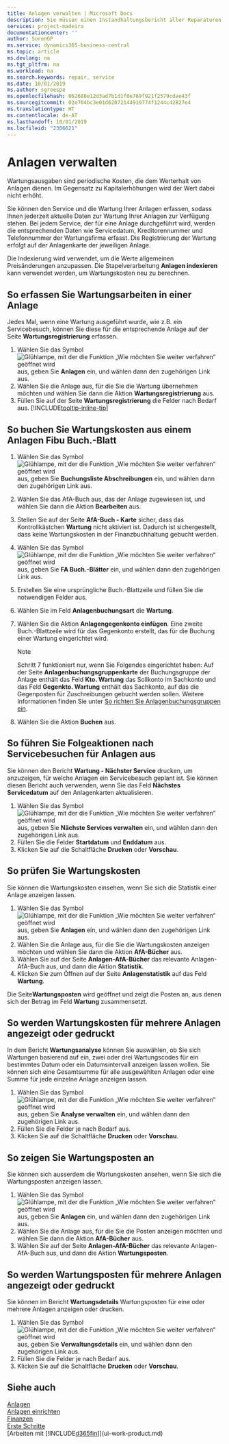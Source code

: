 ```yaml
---
title: Anlagen verwalten | Microsoft Docs
description: Sie müssen einen Instandhaltungsbericht aller Reparaturen und Services einer Anlage führen.
services: project-madeira
documentationcenter: ''
author: SorenGP
ms.service: dynamics365-business-central
ms.topic: article
ms.devlang: na
ms.tgt_pltfrm: na
ms.workload: na
ms.search.keywords: repair, service
ms.date: 10/01/2019
ms.author: sgroespe
ms.openlocfilehash: 062680e12d3ad7b1d1f0e769f921f2579cdee43f
ms.sourcegitcommit: 02e704bc3e01d62072144919774f1244c42827e4
ms.translationtype: HT
ms.contentlocale: de-AT
ms.lasthandoff: 10/01/2019
ms.locfileid: "2306621"
---
```

# <a name="maintain-fixed-assets"></a>Anlagen verwalten
Wartungsausgaben sind periodische Kosten, die dem Werterhalt von Anlagen dienen. Im Gegensatz zu Kapitalerhöhungen wird der Wert dabei nicht erhöht.

Sie können den Service und die Wartung Ihrer Anlagen erfassen, sodass Ihnen jederzeit aktuelle Daten zur Wartung Ihrer Anlagen zur Verfügung stehen. Bei jedem Service, der für eine Anlage durchgeführt wird, werden die entsprechenden Daten wie Servicedatum, Kreditorennummer und Telefonnummer der Wartungsfirma erfasst. Die Registrierung der Wartung erfolgt auf der Anlagenkarte der jeweiligen Anlage.

Die Indexierung wird verwendet, um die Werte allgemeinen Preisänderungen anzupassen. Die Stapelverarbeitung **Anlagen indexieren** kann verwendet werden, um Wartungskosten neu zu berechnen.

## <a name="to-record-maintenance-work-on-a-fixed-asset"></a>So erfassen Sie Wartungsarbeiten in einer Anlage
Jedes Mal, wenn eine Wartung ausgeführt wurde, wie z.B. ein Servicebesuch, können Sie diese für die entsprechende Anlage auf der Seite **Wartungsregistrierung** erfassen.  

1. Wählen Sie das Symbol ![Glühlampe, mit der die Funktion „Wie möchten Sie weiter verfahren“ geöffnet wird](media/ui-search/search_small.png "Wie möchten Sie weiter verfahren?") aus, geben Sie **Anlagen** ein, und wählen dann den zugehörigen Link aus.  
2. Wählen Sie die Anlage aus, für die Sie die Wartung übernehmen möchten und wählen Sie dann die Aktion **Wartungsregistrierung** aus.
3. Füllen Sie auf der Seite **Wartungsregistrierung** die Felder nach Bedarf aus. [!INCLUDE[tooltip-inline-tip](includes/tooltip-inline-tip_md.md)]  

## <a name="to-post-maintenance-costs-from-a-fixed-asset-gl-journal"></a>So buchen Sie Wartungskosten aus einem Anlagen Fibu Buch.-Blatt
1. Wählen Sie das Symbol ![Glühlampe, mit der die Funktion „Wie möchten Sie weiter verfahren“ geöffnet wird](media/ui-search/search_small.png "Wie möchten Sie weiter verfahren?") aus, geben Sie **Buchungsliste Abschreibungen** ein, und wählen dann den zugehörigen Link aus.  
2. Wählen Sie das AfA-Buch aus, das der Anlage zugewiesen ist, und wählen Sie dann die Aktion **Bearbeiten** aus.
3. Stellen Sie auf der Seite **AfA-Buch - Karte** sicher, dass das Kontrollkästchen **Wartung** nicht aktiviert ist. Dadurch ist sichergestellt, dass keine Wartungskosten in der Finanzbuchhaltung gebucht werden.
4. Wählen Sie das Symbol ![Glühlampe, mit der die Funktion „Wie möchten Sie weiter verfahren“ geöffnet wird](media/ui-search/search_small.png "Wie möchten Sie weiter verfahren?") aus, geben Sie **FA Buch.-Blätter** ein, und wählen dann den zugehörigen Link aus.  
5. Erstellen Sie eine ursprüngliche Buch.-Blattzeile und füllen Sie die notwendigen Felder aus.
6. Wählen Sie im Feld **Anlagenbuchungsart** die **Wartung**.
7. Wählen Sie die Aktion **Anlagengegenkonto einfügen**. Eine zweite Buch.-Blattzeile wird für das Gegenkonto erstellt, das für die Buchung einer Wartung eingerichtet wird.

    > [!NOTE]  
    >   Schritt 7 funktioniert nur, wenn Sie Folgendes eingerichtet haben: Auf der Seite **Anlagenbuchungsgruppenkarte** der Buchungsgruppe der Anlage enthält das Feld **Kto. Wartung** das Sollkonto im Sachkonto und das Feld **Gegenkto. Wartung** enthält das Sachkonto, auf das die Gegenposten für Zuschreibungen gebucht werden sollen. Weitere Informationen finden Sie unter [So richten Sie Anlagenbuchungsgruppen ein](fa-how-setup-general.md#to-set-up-fixed-asset-posting-groups).
8. Wählen Sie die Aktion **Buchen** aus.

## <a name="to-follow-up-on-fixed-assets-service-visits"></a>So führen Sie Folgeaktionen nach Servicebesuchen für Anlagen aus
Sie können den Bericht **Wartung - Nächster Service** drucken, um anzuzeigen, für welche Anlagen ein Servicebesuch geplant ist. Sie können diesen Bericht auch verwenden, wenn Sie das Feld **Nächstes Servicedatum** auf den Anlagenkarten aktualisieren.  

1. Wählen Sie das Symbol ![Glühlampe, mit der die Funktion „Wie möchten Sie weiter verfahren“ geöffnet wird](media/ui-search/search_small.png "Wie möchten Sie weiter verfahren?") aus, geben Sie **Nächste Services verwalten** ein, und wählen dann den zugehörigen Link aus.  
2. Füllen Sie die Felder **Startdatum** und **Enddatum** aus.  
3. Klicken Sie auf die Schaltfläche **Drucken** oder **Vorschau**.

## <a name="to-monitor-maintenance-costs"></a>So prüfen Sie Wartungskosten
Sie können die Wartungskosten einsehen, wenn Sie sich die Statistik einer Anlage anzeigen lassen.  

1. Wählen Sie das Symbol ![Glühlampe, mit der die Funktion „Wie möchten Sie weiter verfahren“ geöffnet wird](media/ui-search/search_small.png "Wie möchten Sie weiter verfahren?") aus, geben Sie **Anlagen** ein, und wählen dann den zugehörigen Link aus.
2. Wählen Sie die Anlage aus, für die Sie die Wartungskosten anzeigen möchten und wählen Sie dann die Aktion **AfA-Bücher** aus.
3. Wählen Sie auf der Seite **Anlagen-AfA-Bücher** das relevante Anlagen-AfA-Buch aus, und dann die Aktion **Statistik**.
4. Klicken Sie zum Öffnen auf der Seite **Anlagenstatistik** auf das Feld **Wartung**.

Die Seite**Wartungsposten** wird geöffnet und zeigt die Posten an, aus denen sich der Betrag im Feld **Wartung** zusammensetzt.

## <a name="to-view-or-print-maintenance-costs-for-multiple-fixed-assets"></a>So werden Wartungskosten für mehrere Anlagen angezeigt oder gedruckt
In dem Bericht **Wartungsanalyse** können Sie auswählen, ob Sie sich Wartungen basierend auf ein, zwei oder drei Wartungscodes für ein bestimmtes Datum oder ein Datumsintervall anzeigen lassen wollen. Sie können sich eine Gesamtsumme für alle ausgewählten Anlagen oder eine Summe für jede einzelne Anlage anzeigen lassen.

1. Wählen Sie das Symbol ![Glühlampe, mit der die Funktion „Wie möchten Sie weiter verfahren“ geöffnet wird](media/ui-search/search_small.png "Wie möchten Sie weiter verfahren?") aus, geben Sie **Analyse verwalten** ein, und wählen dann den zugehörigen Link aus.
2. Füllen Sie die Felder je nach Bedarf aus.
3. Klicken Sie auf die Schaltfläche **Drucken** oder **Vorschau**.

## <a name="to-view-maintenance-ledger-entries"></a>So zeigen Sie Wartungsposten an
Sie können sich ausserdem die Wartungskosten ansehen, wenn Sie sich die Wartungsposten anzeigen lassen.  

1. Wählen Sie das Symbol ![Glühlampe, mit der die Funktion „Wie möchten Sie weiter verfahren“ geöffnet wird](media/ui-search/search_small.png "Wie möchten Sie weiter verfahren?") aus, geben Sie **Anlagen** ein, und wählen dann den zugehörigen Link aus.
2. Wählen Sie die Anlage aus, für die Sie die Posten anzeigen möchten und wählen Sie dann die Aktion **AfA-Bücher** aus.
3. Wählen Sie auf der Seite **Anlagen-AfA-Bücher** das relevante Anlagen-AfA-Buch aus, und dann die Aktion **Wartungsposten**.

## <a name="to-view-or-print-maintenance-ledger-entries-for-multiple-fixed-assets"></a>So werden Wartungsposten für mehrere Anlagen angezeigt oder gedruckt
Sie können im Bericht **Wartungsdetails** Wartungsposten für eine oder mehrere Anlagen anzeigen oder drucken.  

1. Wählen Sie das Symbol ![Glühlampe, mit der die Funktion „Wie möchten Sie weiter verfahren“ geöffnet wird](media/ui-search/search_small.png "Wie möchten Sie weiter verfahren?") aus, geben Sie **Verwaltungsdetails** ein, und wählen dann den zugehörigen Link aus.
2. Füllen Sie die Felder je nach Bedarf aus.
3. Klicken Sie auf die Schaltfläche **Drucken** oder **Vorschau**.

## <a name="see-also"></a>Siehe auch
[Anlagen](fa-manage.md)  
[Anlagen einrichten](fa-setup.md)  
[Finanzen](finance.md)  
[Erste Schritte](product-get-started.md)  
[Arbeiten mit [!INCLUDE[d365fin](includes/d365fin_md.md)]](ui-work-product.md)
